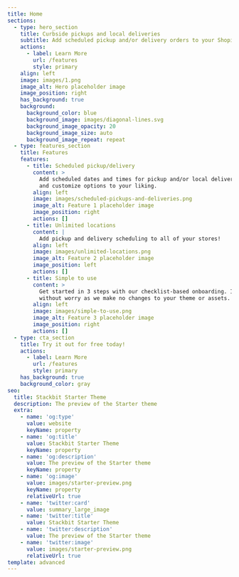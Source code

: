 ```yaml
---
title: Home
sections:
  - type: hero_section
    title: Curbside pickups and local deliveries
    subtitle: Add scheduled pickup and/or delivery orders to your Shopify store.
    actions:
      - label: Learn More
        url: /features
        style: primary
    align: left
    image: images/1.png
    image_alt: Hero placeholder image
    image_position: right
    has_background: true
    background:
      background_color: blue
      background_image: images/diagonal-lines.svg
      background_image_opacity: 20
      background_image_size: auto
      background_image_repeat: repeat
  - type: features_section
    title: Features
    features:
      - title: Scheduled pickup/delivery
        content: >
          Add scheduled dates and times for pickup and/or local delivery orders,
          and customize options to your liking.
        align: left
        image: images/scheduled-pickups-and-deliveries.png
        image_alt: Feature 1 placeholder image
        image_position: right
        actions: []
      - title: Unlimited locations
        content: |
          Add pickup and delivery scheduling to all of your stores!
        align: left
        image: images/unlimited-locations.png
        image_alt: Feature 2 placeholder image
        image_position: left
        actions: []
      - title: Simple to use
        content: >
          Get started in 3 steps with our checklist-based onboarding. Install
          without worry as we make no changes to your theme or assets.
        align: left
        image: images/simple-to-use.png
        image_alt: Feature 3 placeholder image
        image_position: right
        actions: []
  - type: cta_section
    title: Try it out for free today!
    actions:
      - label: Learn More
        url: /features
        style: primary
    has_background: true
    background_color: gray
seo:
  title: Stackbit Starter Theme
  description: The preview of the Starter theme
  extra:
    - name: 'og:type'
      value: website
      keyName: property
    - name: 'og:title'
      value: Stackbit Starter Theme
      keyName: property
    - name: 'og:description'
      value: The preview of the Starter theme
      keyName: property
    - name: 'og:image'
      value: images/starter-preview.png
      keyName: property
      relativeUrl: true
    - name: 'twitter:card'
      value: summary_large_image
    - name: 'twitter:title'
      value: Stackbit Starter Theme
    - name: 'twitter:description'
      value: The preview of the Starter theme
    - name: 'twitter:image'
      value: images/starter-preview.png
      relativeUrl: true
template: advanced
---
```

